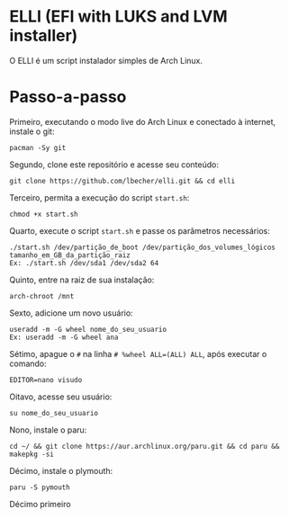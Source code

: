 # ELLI (EFI with LUKS and LVM installer)
O ELLI é um script instalador simples de Arch Linux.

# Passo-a-passo
Primeiro, executando o modo live do Arch Linux e conectado à internet, instale o git:
```
pacman -Sy git
```
Segundo, clone este repositório e acesse seu conteúdo:
```
git clone https://github.com/lbecher/elli.git && cd elli
```
Terceiro, permita a execução do script `start.sh`:
```
chmod +x start.sh
```
Quarto, execute o script `start.sh` e passe os parâmetros necessários:
```
./start.sh /dev/partição_de_boot /dev/partição_dos_volumes_lógicos tamanho_em_GB_da_partição_raiz
Ex: ./start.sh /dev/sda1 /dev/sda2 64
```
Quinto, entre na raiz de sua instalação:
```
arch-chroot /mnt
```
Sexto, adicione um novo usuário:
```
useradd -m -G wheel nome_do_seu_usuario
Ex: useradd -m -G wheel ana
```
Sétimo, apague o `#` na linha `# %wheel ALL=(ALL) ALL`, após executar o comando:
```
EDITOR=nano visudo
```
Oitavo, acesse seu usuário:
```
su nome_do_seu_usuario
```
Nono, instale o paru:
```
cd ~/ && git clone https://aur.archlinux.org/paru.git && cd paru && makepkg -si
```
Décimo, instale o plymouth:
```
paru -S pymouth
```
Décimo primeiro
